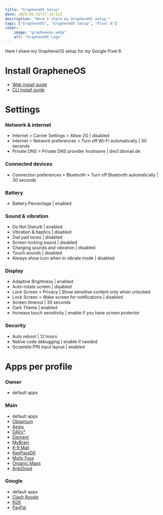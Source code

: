 ```yaml
---
title: "GrapheneOS Setup"
date: 2023-03-31T17:14:11Z
description: "Here I share my GrapheneOS setup."
tags: ["GrapheneOS", "GrapheneOS Setup", "Pixel 6"]
cover:
    image: "grapheneos.webp"
    alt: "GrapheneOS Logo"
---
```

Here I share my GrapheneOS setup for my Google Pixel 6.
 <!--more-->
# Install GrapheneOS
- [Web install guide](https://grapheneos.org/install/web)
- [CLI install guide](https://grapheneos.org/install/cli)
# Settings
### Network & internet
- Internet > Carrier Settings > Allow 2G | disabled
- Internet > Network preferences > Turn off Wi-Fi automatically | 30 seconds
- Private DNS > Private DNS provider hostname | dns1.dismail.de
### Connected devices
- Connection preferences > Bluetooth > Turn off Bluetooth automatically | 30 seconds
### Battery
- Battery Percentage | enabled
### Sound & vibration
- Do Not Disturb | enabled
- Vibration & haptics | disabled
- Dial pad tones | disabled
- Screen locking sound | disabled
- Charging sounds and vibration | disabled
- Touch sounds | disabled
- Always show icon when in vibrate mode | disabled
### Display
- Adaptive Brightness | enabled
- Auto-rotate screen | disabled
- Lock Screen > Privacy | Show sensitive content only when unlocked
- Lock Screen > Wake screen for notifications | disabled
- Screen timeout | 30 seconds
- Dark Theme | enabled
- Increase touch sensitivity | enable if you have screen protector
### Security
- Auto reboot | 12 hours
- Native code debugging | enable if needed
- Scramble PIN input layout | enabled
### 


# Apps per profile
### Owner
- default apps
### Main
- default apps
- [Obtainium](https://github.com/ImranR98/Obtainium)
- [Aegis](https://github.com/beemdevelopment/Aegis)
- [DAVx⁵](https://github.com/bitfireAT/davx5-ose)
- [Element](https://github.com/vector-im/element-android)
- [MyBrain](https://github.com/mhss1/MyBrain)
- [K-9 Mail](https://github.com/thundernest/k-9)
- [KeePassDX](https://github.com/Kunzisoft/KeePassDX)
- [Molly Foss](https://github.com/mollyim/mollyim-android)
- [Organic Maps](https://github.com/organicmaps/organicmaps)
- [AnkiDroid](https://github.com/ankidroid/Anki-Android)
### Google
- default apps
- [Clash Royale](https://play.google.com/store/apps/details?id=com.supercell.clashroyale)
- [N26](https://play.google.com/store/apps/details?id=de.number26.android)
- [PayPal](https://play.google.com/store/apps/details?id=com.paypal.android.p2pmobile)
